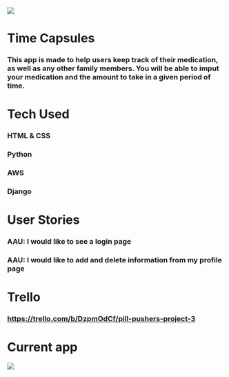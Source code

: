 <img src="https://i.imgur.com/F99XC03.png">

# Time Capsules
### This app is made to help users keep track of their medication, as well as any other family members. You will be able to imput your medication and the amount to take in a given period of time. 

# Tech Used
### HTML & CSS
### Python
### AWS
### Django
### 

# User Stories
### AAU: I would like to see a login page
### AAU: I would like to add and delete information from my profile page
### 

# Trello
### https://trello.com/b/DzpmOdCf/pill-pushers-project-3

# Current app
<img src="https://i.imgur.com/Ii2VY7N.png">
